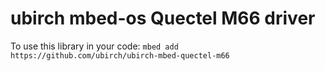 # ubirch mbed-os Quectel M66 driver

To use this library in your code: `mbed add https://github.com/ubirch/ubirch-mbed-quectel-m66`



